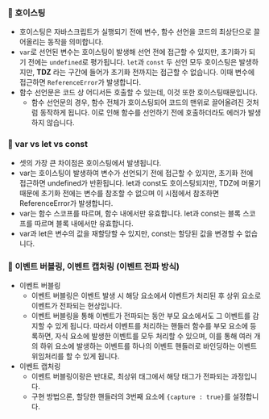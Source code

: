 ### 📍 호이스팅

- 호이스팅은 자바스크립트가 실행되기 전에 변수, 함수 선언을 코드의 최상단으로 끌어올리는 동작을 의미합니다.
- `var`로 선언된 변수는 호이스팅이 발생해 선언 전에 접근할 수 있지만, 초기화가 되기 전에는 `undefined`로 평가됩니다. `let`과 `const` 두 선언 모두 호이스팅은 발생하지만, **TDZ** 라는 구간에 들어가 초기화 전까지는 접근할 수 없습니다. 이때 변수에 접근하면 `ReferenceError`가 발생합니다.
- 함수 선언문은 코드 상 어디서든 호출할 수 있는데, 이것 또한 호이스팅때문입니다.
  - 함수 선언문의 경우, 함수 전체가 호이스팅되어 코드의 맨위로 끌어올려진 것처럼 동작하게 됩니다. 이로 인해 함수를 선언하기 전에 호출하더라도 에러가 발생하지 않습니다.

### 📍 var vs let vs const

- 셋의 가장 큰 차이점은 호이스팅에서 발생됩니다.
- var는 호이스팅이 발생하여 변수가 선언되기 전에 접근할 수 있지만, 초기화 전에 접근하면 undefined가 반환됩니다. let과 const도 호이스팅되지만, TDZ에 머물기 때문에 초기화 전에는 변수를 참조할 수 없으며 이 시점에서 참조하면 ReferenceError가 발생합니다.
- var는 함수 스코프를 따르며, 함수 내에서만 유효합니다. let과 const는 블록 스코프를 따르며 블록 내에서만 유효합니다.
- var과 let은 변수의 값을 재할당할 수 있지만, const는 할당된 값을 변경할 수 없습니다.

### 📍 이벤트 버블링, 이벤트 캡처링 (이벤트 전파 방식)

- 이벤트 버블링
  - 이벤트 버블링은 이벤트 발생 시 해당 요소에서 이벤트가 처리된 후 상위 요소로 이벤트가 전파되는 현상입니다.
  - 이벤트 버블링을 통해 이벤트가 전파되는 동안 부모 요소에서도 그 이벤트를 감지할 수 있게 됩니다. 따라서 이벤트를 처리하는 핸들러 함수를 부모 요소에 등록하면, 자식 요소에 발생한 이벤트를 모두 처리할 수 있으며, 이를 통해 여러 개의 하위 요소에 발생하는 이벤트를 하나의 이벤트 핸들러로 바인딩하는 이벤트 위임처리를 할 수 있게 됩니다.
- 이벤트 캡처링
  - 이벤트 버블링이랑은 반대로, 최상위 태그에서 해당 태그가 전파되는 과정입니다.
  - 구현 방법으론, 할당한 핸들러의 3번째 요소에 `{capture : true}`를 설정합니다.
